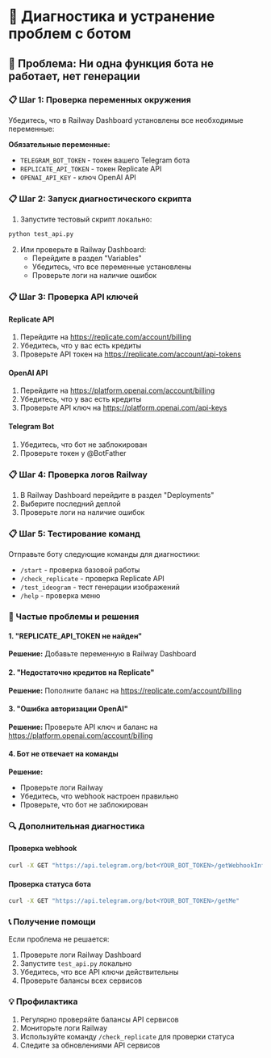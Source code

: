 # 🔧 Диагностика и устранение проблем с ботом

## 🚨 Проблема: Ни одна функция бота не работает, нет генерации

### 📋 Шаг 1: Проверка переменных окружения

Убедитесь, что в Railway Dashboard установлены все необходимые переменные:

**Обязательные переменные:**
- `TELEGRAM_BOT_TOKEN` - токен вашего Telegram бота
- `REPLICATE_API_TOKEN` - токен Replicate API  
- `OPENAI_API_KEY` - ключ OpenAI API

### 📋 Шаг 2: Запуск диагностического скрипта

1. Запустите тестовый скрипт локально:
```bash
python test_api.py
```

2. Или проверьте в Railway Dashboard:
   - Перейдите в раздел "Variables"
   - Убедитесь, что все переменные установлены
   - Проверьте логи на наличие ошибок

### 📋 Шаг 3: Проверка API ключей

#### Replicate API
1. Перейдите на https://replicate.com/account/billing
2. Убедитесь, что у вас есть кредиты
3. Проверьте API токен на https://replicate.com/account/api-tokens

#### OpenAI API
1. Перейдите на https://platform.openai.com/account/billing
2. Убедитесь, что у вас есть кредиты
3. Проверьте API ключ на https://platform.openai.com/api-keys

#### Telegram Bot
1. Убедитесь, что бот не заблокирован
2. Проверьте токен у @BotFather

### 📋 Шаг 4: Проверка логов Railway

1. В Railway Dashboard перейдите в раздел "Deployments"
2. Выберите последний деплой
3. Проверьте логи на наличие ошибок

### 📋 Шаг 5: Тестирование команд

Отправьте боту следующие команды для диагностики:

- `/start` - проверка базовой работы
- `/check_replicate` - проверка Replicate API
- `/test_ideogram` - тест генерации изображений
- `/help` - проверка меню

### 🐛 Частые проблемы и решения

#### 1. "REPLICATE_API_TOKEN не найден"
**Решение:** Добавьте переменную в Railway Dashboard

#### 2. "Недостаточно кредитов на Replicate"
**Решение:** Пополните баланс на https://replicate.com/account/billing

#### 3. "Ошибка авторизации OpenAI"
**Решение:** Проверьте API ключ и баланс на https://platform.openai.com/account/billing

#### 4. Бот не отвечает на команды
**Решение:** 
- Проверьте логи Railway
- Убедитесь, что webhook настроен правильно
- Проверьте, что бот не заблокирован

### 🔍 Дополнительная диагностика

#### Проверка webhook
```bash
curl -X GET "https://api.telegram.org/bot<YOUR_BOT_TOKEN>/getWebhookInfo"
```

#### Проверка статуса бота
```bash
curl -X GET "https://api.telegram.org/bot<YOUR_BOT_TOKEN>/getMe"
```

### 📞 Получение помощи

Если проблема не решается:

1. Проверьте логи Railway Dashboard
2. Запустите `test_api.py` локально
3. Убедитесь, что все API ключи действительны
4. Проверьте балансы всех сервисов

### 💡 Профилактика

1. Регулярно проверяйте балансы API сервисов
2. Мониторьте логи Railway
3. Используйте команду `/check_replicate` для проверки статуса
4. Следите за обновлениями API сервисов


